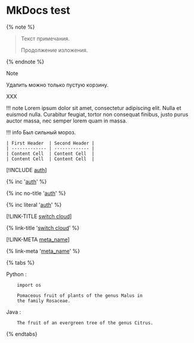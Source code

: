 # MkDocs test

{% note %}
> Текст примечания.
> 
> Продолжение изложения.

{% endnote %}

> [!NOTE]
>
> Удалить можно только пустую корзину.
>
> XXX

!!! note
    Lorem ipsum dolor sit amet, consectetur adipiscing elit. Nulla et euismod
    nulla. Curabitur feugiat, tortor non consequat finibus, justo purus auctor
    massa, nec semper lorem quam in massa.


!!! info
    Был сильный мороз.
           
    | First Header  | Second Header |
    | ------------- | ------------- |
    | Content Cell  | Content Cell  |
    | Content Cell  | Content Cell  |




[!INCLUDE [auth](../../_includes/authentication.md)]

{% inc '[auth](../../_includes/authentication.md)' %} 

{% inc no-title '[auth](../../_includes/authentication.md)' %}

{% inc literal '[auth](../../_includes/authentication.md)' %}




[!LINK-TITLE [switch cloud](cloud/switch-cloud.md)]

{% link-title '[switch cloud](cloud/switch-cloud.md)' %}

[!LINK-META [meta_name](cloud/switch-cloud.md)]

{% link-meta '[meta_name](cloud/switch-cloud.md)' %}


{% tabs %}

Python
:   
```
    import os
  
    Pomaceous fruit of plants of the genus Malus in
    the family Rosaceae.
```

Java
: 
```
    The fruit of an evergreen tree of the genus Citrus.
```

{% endtabs}
